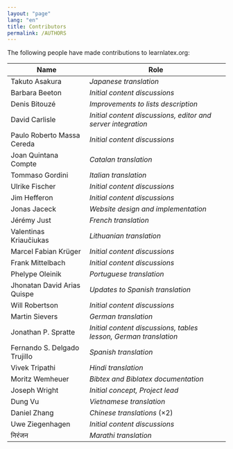 ```yaml
---
layout: "page"
lang: "en"
title: Contributors
permalink: /AUTHORS
---
```


The following people have made contributions to learnlatex.org:

 
| Name                 | Role |
|---                   |---|
| Takuto Asakura       | _Japanese translation_ |
| Barbara Beeton       | _Initial content discussions_ |
| Denis Bitouzé        | _Improvements to lists description_ |
| David Carlisle       | _Initial content discussions, editor and server integration_ |
| Paulo Roberto Massa Cereda | _Initial content discussions_ |
| Joan Quintana Compte | _Catalan translation_ |
| Tommaso Gordini      | _Italian translation_ |
| Ulrike Fischer       | _Initial content discussions_ |
| Jim Hefferon         | _Initial content discussions_ |
| Jonas Jaceck         | _Website design and implementation_ |
| Jérémy Just          | _French translation_ |
| Valentinas Kriaučiukas | _Lithuanian translation_ |
| Marcel Fabian Krüger | _Initial content discussions_ |
| Frank Mittelbach     | _Initial content discussions_ |
| Phelype Oleinik      | _Portuguese translation_ |
| Jhonatan David Arias Quispe | _Updates to Spanish translation_ |
| Will Robertson       | _Initial content discussions_ |
| Martin Sievers       | _German translation_ |
| Jonathan P. Spratte  | _Initial content discussions, tables lesson, German translation_ |
| Fernando S. Delgado Trujillo | _Spanish translation_ |
| Vivek Tripathi       | _Hindi translation_ |
| Moritz Wemheuer      | _Bibtex and Biblatex documentation_ |
| Joseph Wright        | _Initial concept, Project lead_ |
| Dung Vu              | _Vietnamese translation_ |
| Daniel Zhang         | _Chinese translations_ (×2) |
| Uwe Ziegenhagen      | _Initial content discussions_ |
| निरंजन                | _Marathi translation_ |


